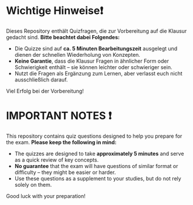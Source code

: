 # Wichtige Hinweise❗

Dieses Repository enthält Quizfragen, die zur Vorbereitung auf die Klausur gedacht sind. **Bitte beachtet dabei Folgendes:**  

- Die Quizze sind auf **ca. 5 Minuten Bearbeitungszeit** ausgelegt und dienen der schnellen Wiederholung von Konzepten.  
- **Keine Garantie**, dass die Klausur Fragen in ähnlicher Form oder Schwierigkeit enthält – sie können leichter oder schwieriger sein.  
- Nutzt die Fragen als Ergänzung zum Lernen, aber verlasst euch nicht ausschließlich darauf.  

Viel Erfolg bei der Vorbereitung!


# IMPORTANT NOTES ❗  

This repository contains quiz questions designed to help you prepare for the exam. **Please keep the following in mind:**  

- The quizzes are designed to take **approximately 5 minutes** and serve as a quick review of key concepts.  
- **No guarantee** that the exam will have questions of similar format or difficulty – they might be easier or harder.  
- Use these questions as a supplement to your studies, but do not rely solely on them.  

Good luck with your preparation!
